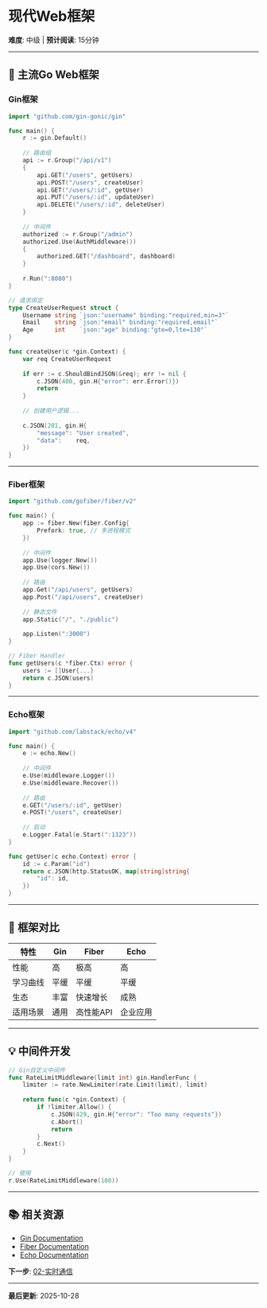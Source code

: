 # 现代Web框架

**难度**: 中级 | **预计阅读**: 15分钟

---

## 📖 主流Go Web框架

### Gin框架

```go
import "github.com/gin-gonic/gin"

func main() {
    r := gin.Default()
    
    // 路由组
    api := r.Group("/api/v1")
    {
        api.GET("/users", getUsers)
        api.POST("/users", createUser)
        api.GET("/users/:id", getUser)
        api.PUT("/users/:id", updateUser)
        api.DELETE("/users/:id", deleteUser)
    }
    
    // 中间件
    authorized := r.Group("/admin")
    authorized.Use(AuthMiddleware())
    {
        authorized.GET("/dashboard", dashboard)
    }
    
    r.Run(":8080")
}

// 请求绑定
type CreateUserRequest struct {
    Username string `json:"username" binding:"required,min=3"`
    Email    string `json:"email" binding:"required,email"`
    Age      int    `json:"age" binding:"gte=0,lte=130"`
}

func createUser(c *gin.Context) {
    var req CreateUserRequest
    
    if err := c.ShouldBindJSON(&req); err != nil {
        c.JSON(400, gin.H{"error": err.Error()})
        return
    }
    
    // 创建用户逻辑...
    
    c.JSON(201, gin.H{
        "message": "User created",
        "data":    req,
    })
}
```

---

### Fiber框架

```go
import "github.com/gofiber/fiber/v2"

func main() {
    app := fiber.New(fiber.Config{
        Prefork: true, // 多进程模式
    })
    
    // 中间件
    app.Use(logger.New())
    app.Use(cors.New())
    
    // 路由
    app.Get("/api/users", getUsers)
    app.Post("/api/users", createUser)
    
    // 静态文件
    app.Static("/", "./public")
    
    app.Listen(":3000")
}

// Fiber Handler
func getUsers(c *fiber.Ctx) error {
    users := []User{...}
    return c.JSON(users)
}
```

---

### Echo框架

```go
import "github.com/labstack/echo/v4"

func main() {
    e := echo.New()
    
    // 中间件
    e.Use(middleware.Logger())
    e.Use(middleware.Recover())
    
    // 路由
    e.GET("/users/:id", getUser)
    e.POST("/users", createUser)
    
    // 启动
    e.Logger.Fatal(e.Start(":1323"))
}

func getUser(c echo.Context) error {
    id := c.Param("id")
    return c.JSON(http.StatusOK, map[string]string{
        "id": id,
    })
}
```

---

## 🎯 框架对比

| 特性 | Gin | Fiber | Echo |
|------|-----|-------|------|
| 性能 | 高 | 极高 | 高 |
| 学习曲线 | 平缓 | 平缓 | 平缓 |
| 生态 | 丰富 | 快速增长 | 成熟 |
| 适用场景 | 通用 | 高性能API | 企业应用 |

---

## 💡 中间件开发

```go
// Gin自定义中间件
func RateLimitMiddleware(limit int) gin.HandlerFunc {
    limiter := rate.NewLimiter(rate.Limit(limit), limit)
    
    return func(c *gin.Context) {
        if !limiter.Allow() {
            c.JSON(429, gin.H{"error": "Too many requests"})
            c.Abort()
            return
        }
        c.Next()
    }
}

// 使用
r.Use(RateLimitMiddleware(100))
```

---

## 📚 相关资源

- [Gin Documentation](https://gin-gonic.com/)
- [Fiber Documentation](https://docs.gofiber.io/)
- [Echo Documentation](https://echo.labstack.com/)

**下一步**: [02-实时通信](./02-实时通信.md)

---

**最后更新**: 2025-10-28

